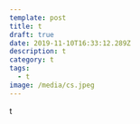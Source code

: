 ```yaml
---
template: post
title: t
draft: true
date: 2019-11-10T16:33:12.289Z
description: t
category: t
tags:
  - t
image: /media/cs.jpeg
---
```

t
